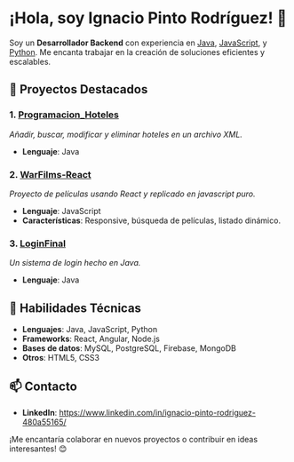# ¡Hola, soy Ignacio Pinto Rodríguez! 👋

Soy un **Desarrollador Backend** con experiencia en [Java](#), [JavaScript](#), y [Python](#). Me encanta trabajar en la creación de soluciones eficientes y escalables.

## 🚀 Proyectos Destacados

### 1. [Programacion_Hoteles](https://github.com/nachetons/Programacion_Hoteles)
_Añadir, buscar, modificar y eliminar hoteles en un archivo XML._
- **Lenguaje**: Java

### 2. [WarFilms-React](https://github.com/nachetons/WarFilms-React)
_Proyecto de películas usando React y replicado en javascript puro._
- **Lenguaje**: JavaScript
- **Características**: Responsive, búsqueda de películas, listado dinámico.

### 3. [LoginFinal](https://github.com/nachetons/LoginFinal)
_Un sistema de login hecho en Java._
- **Lenguaje**: Java

## 💼 Habilidades Técnicas

- **Lenguajes**: Java, JavaScript, Python
- **Frameworks**: React, Angular, Node.js
- **Bases de datos**: MySQL, PostgreSQL, Firebase, MongoDB
- **Otros**: HTML5, CSS3

## 📫 Contacto

- **LinkedIn**: https://www.linkedin.com/in/ignacio-pinto-rodriguez-480a55165/

¡Me encantaría colaborar en nuevos proyectos o contribuir en ideas interesantes! 😊
